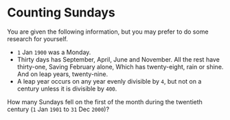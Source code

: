 # Counting Sundays

You are given the following information, but you may prefer to do some research for yourself.

- `1` Jan `1900` was a Monday.
- Thirty days has September, April, June and November.
  All the rest have thirty-one, Saving February alone, Which has twenty-eight, rain or shine. And on leap years, twenty-nine.
- A leap year occurs on any year evenly divisible by `4`, but not on a century unless it is divisible by `400`.

How many Sundays fell on the first of the month during the twentieth century (`1` Jan `1901` to `31` Dec `2000`)?
